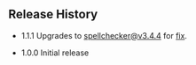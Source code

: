 ## Release History

* 1.1.1 Upgrades to spellchecker@v3.4.4 for [fix](https://github.com/atom/node-spellchecker/issues/80).

* 1.0.0 Initial release